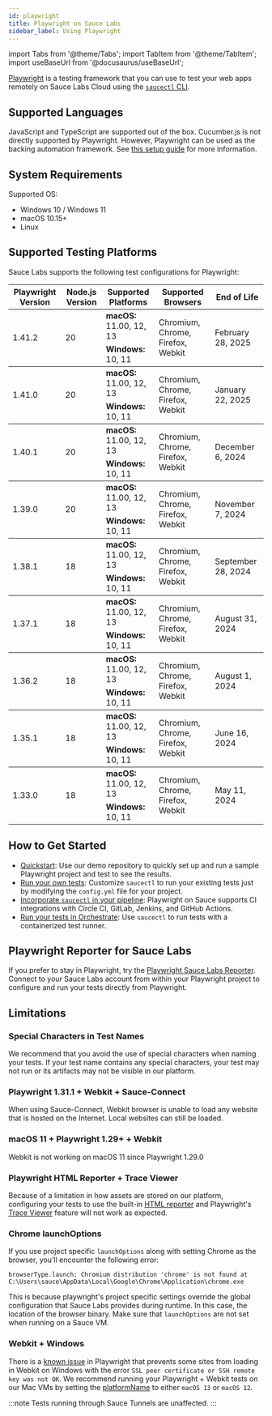 ```yaml
---
id: playwright
title: Playwright on Sauce Labs
sidebar_label: Using Playwright
---
```


import Tabs from '@theme/Tabs';
import TabItem from '@theme/TabItem';
import useBaseUrl from '@docusaurus/useBaseUrl';

[Playwright](https://github.com/microsoft/playwright) is a testing framework that you can use to test your web apps remotely on Sauce Labs Cloud using the [`saucectl` CLI](/dev/cli/saucectl).

## Supported Languages

JavaScript and TypeScript are supported out of the box.
Cucumber.js is not directly supported by Playwright. However, Playwright can be used as the backing automation framework. See [this setup guide](cucumberjs-playwright/quickstart.md) for more information.

## System Requirements

Supported OS:

- Windows 10 / Windows 11
- macOS 10.15+
- Linux

## Supported Testing Platforms

Sauce Labs supports the following test configurations for Playwright:

<table id="table-fw">
  <tr>
    <th>Playwright Version</th>
    <th>Node.js Version</th>
    <th>Supported Platforms</th>
    <th>Supported Browsers</th>
    <th>End of Life</th>
  </tr>
  <tbody>
    <tr>
      <td rowspan='2'>1.41.2</td>
      <td rowspan='2'>20</td>
      <td><b>macOS:</b> 11.00, 12, 13</td>
      <td rowspan='2'>Chromium, Chrome, Firefox, Webkit</td>
      <td rowspan='2'>February 28, 2025</td>
    </tr>
    <tr>
      <td><b>Windows:</b> 10, 11</td>
    </tr>
  </tbody>
  <tbody>
    <tr>
      <td rowspan='2'>1.41.0</td>
      <td rowspan='2'>20</td>
      <td><b>macOS:</b> 11.00, 12, 13</td>
      <td rowspan='2'>Chromium, Chrome, Firefox, Webkit</td>
      <td rowspan='2'>January 22, 2025</td>
    </tr>
    <tr>
      <td><b>Windows:</b> 10, 11</td>
    </tr>
  </tbody>
  <tbody>
    <tr>
      <td rowspan='2'>1.40.1</td>
      <td rowspan='2'>20</td>
      <td><b>macOS:</b> 11.00, 12, 13</td>
      <td rowspan='2'>Chromium, Chrome, Firefox, Webkit</td>
      <td rowspan='2'>December 6, 2024</td>
    </tr>
    <tr>
      <td><b>Windows:</b> 10, 11</td>
    </tr>
  </tbody>
  <tbody>
    <tr>
      <td rowspan='2'>1.39.0</td>
      <td rowspan='2'>20</td>
      <td><b>macOS:</b> 11.00, 12, 13</td>
      <td rowspan='2'>Chromium, Chrome, Firefox, Webkit</td>
      <td rowspan='2'>November 7, 2024</td>
    </tr>
    <tr>
      <td><b>Windows:</b> 10, 11</td>
    </tr>
  </tbody>
  <tbody>
    <tr>
      <td rowspan='2'>1.38.1</td>
      <td rowspan='2'>18</td>
      <td><b>macOS:</b> 11.00, 12, 13</td>
      <td rowspan='2'>Chromium, Chrome, Firefox, Webkit</td>
      <td rowspan='2'>September 28, 2024</td>
    </tr>
    <tr>
      <td><b>Windows:</b> 10, 11</td>
    </tr>
  </tbody>
  <tbody>
    <tr>
      <td rowspan='2'>1.37.1</td>
      <td rowspan='2'>18</td>
      <td><b>macOS:</b> 11.00, 12, 13</td>
      <td rowspan='2'>Chromium, Chrome, Firefox, Webkit</td>
      <td rowspan='2'>August 31, 2024</td>
    </tr>
    <tr>
      <td><b>Windows:</b> 10, 11</td>
    </tr>
  </tbody>
  <tbody>
    <tr>
      <td rowspan='2'>1.36.2</td>
      <td rowspan='2'>18</td>
      <td><b>macOS:</b> 11.00, 12, 13</td>
      <td rowspan='2'>Chromium, Chrome, Firefox, Webkit</td>
      <td rowspan='2'>August 1, 2024</td>
    </tr>
    <tr>
      <td><b>Windows:</b> 10, 11</td>
    </tr>
  </tbody>
  <tbody>
    <tr>
      <td rowspan='2'>1.35.1</td>
      <td rowspan='2'>18</td>
      <td><b>macOS:</b> 11.00, 12, 13</td>
      <td rowspan='2'>Chromium, Chrome, Firefox, Webkit</td>
      <td rowspan='2'>June 16, 2024</td>
    </tr>
    <tr>
      <td><b>Windows:</b> 10, 11</td>
    </tr>
  </tbody>
  <tbody>
    <tr>
      <td rowspan='2'>1.33.0</td>
      <td rowspan='2'>18</td>
      <td><b>macOS:</b> 11.00, 12, 13</td>
      <td rowspan='2'>Chromium, Chrome, Firefox, Webkit</td>
      <td rowspan='2'>May 11, 2024</td>
    </tr>
    <tr>
      <td><b>Windows:</b> 10, 11</td>
    </tr>
  </tbody>
</table>

## How to Get Started

- [Quickstart](/web-apps/automated-testing/playwright/quickstart): Use our demo repository to quickly set up and run a sample Playwright project and test to see the results.
- [Run your own tests](/web-apps/automated-testing/playwright/yaml): Customize `saucectl` to run your existing tests just by modifying the `config.yml` file for your project.
- [Incorporate `saucectl` in your pipeline](/dev/cli/saucectl/usage/use-cases/#integrating-saucectl-in-your-ci-pipeline): Playwright on Sauce supports CI integrations with Circle CI, GitLab, Jenkins, and GitHub Actions.
- [Run your tests in Orchestrate](/orchestrate/quickstart/playwright): Use `saucectl` to run tests with a containerized test runner.

## Playwright Reporter for Sauce Labs

If you prefer to stay in Playwright, try the [Playwright Sauce Labs Reporter](https://github.com/saucelabs/sauce-playwright-reporter). Connect to your Sauce Labs account from within your Playwright project to configure and run your tests directly from Playwright.

## Limitations

### Special Characters in Test Names

We recommend that you avoid the use of special characters when naming your tests. If your test name contains any special characters, your test may not run or its artifacts may not be visible in our platform.

### Playwright 1.31.1 + Webkit + Sauce-Connect

When using Sauce-Connect, Webkit browser is unable to load any website that is hosted on the Internet.
Local websites can still be loaded.

### macOS 11 + Playwright 1.29+ + Webkit

Webkit is not working on macOS 11 since Playwright 1.29.0

### Playwright HTML Reporter + Trace Viewer

Because of a limitation in how assets are stored on our platform, configuring your tests to use the built-in [HTML reporter](https://playwright.dev/docs/test-reporters#html-reporter) and Playwright's [Trace Viewer](https://playwright.dev/docs/trace-viewer-intro) feature will not work as expected.

### Chrome launchOptions

If you use project specific `launchOptions` along with setting Chrome as the browser, you'll encounter the following error:

```
browserType.launch: Chromium distribution 'chrome' is not found at C:\Users\sauce\AppData\Local\Google\Chrome\Application\chrome.exe
```

This is because playwright's project specific settings override the global configuration that Sauce Labs provides during runtime. In this case, the location of the browser binary. Make sure that `launchOptions` are not set when running on a Sauce VM.

### Webkit + Windows

There is a [known issue](https://github.com/microsoft/playwright/issues/24512) in Playwright that prevents some sites from loading in Webkit on Windows with the error `SSL peer certificate or SSH remote key was not OK`. We recommend running your Playwright + Webkit tests on our Mac VMs by setting the [platformName](https://docs.saucelabs.com/web-apps/automated-testing/playwright/yaml/#platformname) to either `macOS 13` or `macOS 12`.

:::note
Tests running through Sauce Tunnels are unaffected.
:::
